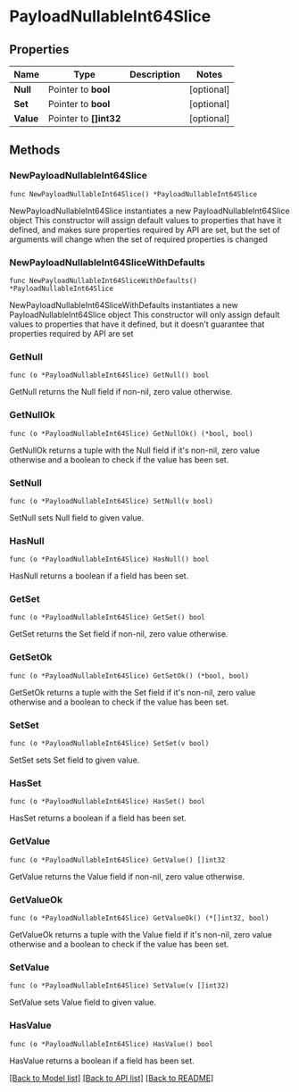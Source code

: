 # PayloadNullableInt64Slice

## Properties

Name | Type | Description | Notes
------------ | ------------- | ------------- | -------------
**Null** | Pointer to **bool** |  | [optional] 
**Set** | Pointer to **bool** |  | [optional] 
**Value** | Pointer to **[]int32** |  | [optional] 

## Methods

### NewPayloadNullableInt64Slice

`func NewPayloadNullableInt64Slice() *PayloadNullableInt64Slice`

NewPayloadNullableInt64Slice instantiates a new PayloadNullableInt64Slice object
This constructor will assign default values to properties that have it defined,
and makes sure properties required by API are set, but the set of arguments
will change when the set of required properties is changed

### NewPayloadNullableInt64SliceWithDefaults

`func NewPayloadNullableInt64SliceWithDefaults() *PayloadNullableInt64Slice`

NewPayloadNullableInt64SliceWithDefaults instantiates a new PayloadNullableInt64Slice object
This constructor will only assign default values to properties that have it defined,
but it doesn't guarantee that properties required by API are set

### GetNull

`func (o *PayloadNullableInt64Slice) GetNull() bool`

GetNull returns the Null field if non-nil, zero value otherwise.

### GetNullOk

`func (o *PayloadNullableInt64Slice) GetNullOk() (*bool, bool)`

GetNullOk returns a tuple with the Null field if it's non-nil, zero value otherwise
and a boolean to check if the value has been set.

### SetNull

`func (o *PayloadNullableInt64Slice) SetNull(v bool)`

SetNull sets Null field to given value.

### HasNull

`func (o *PayloadNullableInt64Slice) HasNull() bool`

HasNull returns a boolean if a field has been set.

### GetSet

`func (o *PayloadNullableInt64Slice) GetSet() bool`

GetSet returns the Set field if non-nil, zero value otherwise.

### GetSetOk

`func (o *PayloadNullableInt64Slice) GetSetOk() (*bool, bool)`

GetSetOk returns a tuple with the Set field if it's non-nil, zero value otherwise
and a boolean to check if the value has been set.

### SetSet

`func (o *PayloadNullableInt64Slice) SetSet(v bool)`

SetSet sets Set field to given value.

### HasSet

`func (o *PayloadNullableInt64Slice) HasSet() bool`

HasSet returns a boolean if a field has been set.

### GetValue

`func (o *PayloadNullableInt64Slice) GetValue() []int32`

GetValue returns the Value field if non-nil, zero value otherwise.

### GetValueOk

`func (o *PayloadNullableInt64Slice) GetValueOk() (*[]int32, bool)`

GetValueOk returns a tuple with the Value field if it's non-nil, zero value otherwise
and a boolean to check if the value has been set.

### SetValue

`func (o *PayloadNullableInt64Slice) SetValue(v []int32)`

SetValue sets Value field to given value.

### HasValue

`func (o *PayloadNullableInt64Slice) HasValue() bool`

HasValue returns a boolean if a field has been set.


[[Back to Model list]](../README.md#documentation-for-models) [[Back to API list]](../README.md#documentation-for-api-endpoints) [[Back to README]](../README.md)


